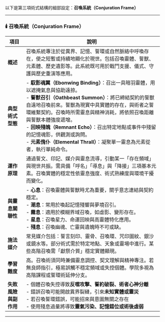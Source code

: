 以下是第三項術式結構的細部設定：**召喚系統（Conjuration Frame）**

---

### 🕯️ 召喚系統（Conjuration Frame）

| 項目           | 說明 |
|----------------|------|
| **概述**       | 召喚系統專注於從異界、記憶、誓環或自然脈絡中呼喚存在，使之短暫或持續地顯化於現世。包括召喚靈體、誓獸、元素體、歷史遺影等。此系統既可用於戰鬥支援、儀式、守護與歷史重演等應用。 |
| **典型術式型態** | - **馭影魂翼（Ebonwing Binding）**：召出一具暗羽靈體，用以遮掩氣息與協助遠掠。  <br> - **誓獸召引（Oathbeast Summon）**：將已締結契約的誓獸自遠地召喚前來。誓獸為現實中具實體的存在，與術者之誓環維繫契約。召喚時所需靈息與精神消耗，將依照召喚距離與誓獸本體強度遞增。  <br> - **回映殘魄（Remnant Echo）**：召出特定地點或事件中殘留的記憶魂影，供觀測或詢問。  <br> - **元素傀仆（Elemental Thrall）**：凝聚單一靈息為元素從者，執行單純命令。 |
| **運作原理**     | 通過誓文、印記、媒介與靈息流導，引動某一「存在頻域」與現世共振。需具備「呼名」「導息」與「降接」三項基本元素。召喚實體的穩定性依靈息強度、術式熟練度與環境干擾而變化。 |
| **與靈息關聯性** | - **心息**：召喚靈體與誓獸時尤為重要，關乎意志連結與契約穩定。  <br> - **潮息**：常用於喚起記憶殘響與夢境召引。  <br> - **霧息**：適用於模糊界域召喚，如虛影、變形存在。  <br> - **星息**：召喚星力、命運回映與高靈體特化應用。  <br> - **殘息**：召喚幽魂、亡靈與遺魄時不可或缺。 |
| **施法媒介**     | 常見媒介包括：誓言刻印、靈骨、召喚環、咒印圖紋、銀沙或鏡水等。部分術式需於特定地點、天象或靈場中進行。某些高階召喚需「獻祭介質」穩定實體顯現。 |
| **學習難度**     | 高。召喚術須同時兼備靈息調控、契文理解與精神專注。若無良師指引，極易誤觸不穩定頻域或失控個體。學院多視為高階課程或誓環術延伸分支。 |
| **失敗風險與副作用** | - 個體召喚失控導致**反噬攻擊、誓約破裂、術者心神分離**  <br> - 錯誤召喚可能開啟異界裂縫，引來**未知實體或靈災**  <br> - 若召喚誓環錯誤，可能招來與意圖無關之存在  <br> - 使用殘息過量將導致**靈氣污染、記憶錯位或術後虛弱** |

---